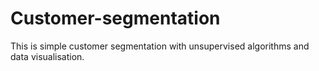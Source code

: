 # Customer-segmentation
This is simple customer segmentation with unsupervised algorithms and data visualisation.
